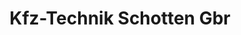---
title: "Kfz-Technik Schotten Gbr"
url: /schotten/kfz-technik-schotten-gbr/
shop: Autowerkstatt
---